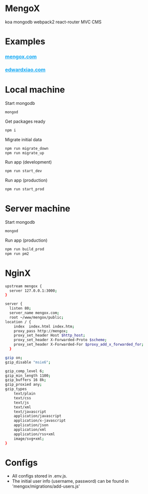 # MengoX
koa mongodb webpack2 react-router MVC CMS

# Examples
<h3><a href="https://mengox.com" style="color:#14a9f5;"> mengox.com </a></h3>
<h3><a href="https://edwardxiao.com" style="color:#14a9f5;">edwardxiao.com</a></h3>

# Local machine
Start mongodb

```sh
mongod
```

Get packages ready

```sh
npm i
```

Migrate initial data

```sh
npm run migrate_down
npm run migrate_up
```

Run app (development)

```sh
npm run start_dev
```

Run app (production)

```sh
npm run start_prod
```

# Server machine

Start mongodb

```sh
mongod
```

Run app (production)

```sh
npm run build_prod
npm run pm2
```

# NginX
```sh
upstream mengox {
  server 127.0.0.1:3000;
}

server {
  listen 80;
  server_name mengox.com;
  root ~/www/mengox/public;
location / {
    index  index.html index.htm;
    proxy_pass http://mengox;
    proxy_set_header Host $http_host;
    proxy_set_header X-Forwarded-Proto $scheme;
    proxy_set_header X-Forwarded-For $proxy_add_x_forwarded_for;
  }

gzip on;
gzip_disable "msie6";

gzip_comp_level 6;
gzip_min_length 1100;
gzip_buffers 16 8k;
gzip_proxied any;
gzip_types
    text/plain
    text/css
    text/js
    text/xml
    text/javascript
    application/javascript
    application/x-javascript
    application/json
    application/xml
    application/rss+xml
    image/svg+xml;
}
```

# Configs
<div>
<ul>
<li>All configs stored in .env.js.</li>
<li>The initial user info (username, password) can be found in 
'mengox/migrations/add-users.js'</li>
</ul>
</div>



